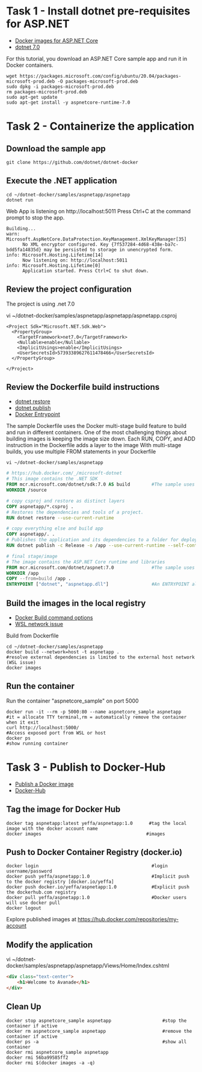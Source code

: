 # Task 1 - Install dotnet pre-requisites for ASP.NET

- [Docker images for ASP.NET Core](https://learn.microsoft.com/en-us/aspnet/core/host-and-deploy/docker/building-net-docker-images?view=aspnetcore-7.0)
- [dotnet 7.0](https://learn.microsoft.com/en-us/dotnet/core/install/linux-ubuntu#2004)

For this tutorial, you download an ASP.NET Core sample app and run it in Docker containers.

```
wget https://packages.microsoft.com/config/ubuntu/20.04/packages-microsoft-prod.deb -O packages-microsoft-prod.deb
sudo dpkg -i packages-microsoft-prod.deb
rm packages-microsoft-prod.deb
sudo apt-get update
sudo apt-get install -y aspnetcore-runtime-7.0
```

# Task 2 - Containerize the application

## Download the sample app

```
git clone https://github.com/dotnet/dotnet-docker
```

## Execute the .NET application

```
cd ~/dotnet-docker/samples/aspnetapp/aspnetapp
dotnet run
```

Web App is listening on http://localhost:5011
Press Ctrl+C at the command prompt to stop the app.

```
Building...
warn: Microsoft.AspNetCore.DataProtection.KeyManagement.XmlKeyManager[35]
      No XML encryptor configured. Key {7f537284-4d68-438e-ba7c-bdd5fa14835d} may be persisted to storage in unencrypted form.
info: Microsoft.Hosting.Lifetime[14]
      Now listening on: http://localhost:5011
info: Microsoft.Hosting.Lifetime[0]
      Application started. Press Ctrl+C to shut down.
```

## Review the project configuration

The project is using .net 7.0

vi ~/dotnet-docker/samples/aspnetapp/aspnetapp/aspnetapp.csproj
```
<Project Sdk="Microsoft.NET.Sdk.Web">
  <PropertyGroup>
    <TargetFramework>net7.0</TargetFramework>
    <Nullable>enable</Nullable>
    <ImplicitUsings>enable</ImplicitUsings>
    <UserSecretsId>57393389627611478466</UserSecretsId>
  </PropertyGroup>

</Project>
```

## Review the Dockerfile build instructions

- [dotnet restore](https://learn.microsoft.com/en-us/dotnet/core/tools/dotnet-restore)
- [dotnet publish](https://learn.microsoft.com/en-us/dotnet/core/tools/dotnet-publish)
- [Docker Entrypoint](https://docs.docker.com/engine/reference/builder/)


The sample Dockerfile uses the Docker multi-stage build feature to build and run in different containers.
One of the most challenging things about building images is keeping the image size down. Each RUN, COPY, and ADD instruction in the Dockerfile adds a layer to the image
With multi-stage builds, you use multiple FROM statements in your Dockerfile


```
vi ~/dotnet-docker/samples/aspnetapp
```

```Dockerfile
# https://hub.docker.com/_/microsoft-dotnet
# This image contains the .NET SDK 
FROM mcr.microsoft.com/dotnet/sdk:7.0 AS build        #The sample uses this image for building the app.
WORKDIR /source

# copy csproj and restore as distinct layers
COPY aspnetapp/*.csproj .
# Restores the dependencies and tools of a project.
RUN dotnet restore --use-current-runtime

# copy everything else and build app
COPY aspnetapp/. .
# Publishes the application and its dependencies to a folder for deployment to a hosting system
RUN dotnet publish -c Release -o /app --use-current-runtime --self-contained false --no-restore #

# final stage/image
# The image contains the ASP.NET Core runtime and libraries
FROM mcr.microsoft.com/dotnet/aspnet:7.0              #The sample uses this image for running the app.
WORKDIR /app
COPY --from=build /app .
ENTRYPOINT ["dotnet", "aspnetapp.dll"]                #An ENTRYPOINT allows you to configure a container that will run as an executable
```

## Build the images in the local registry

- [Docker Build command options](https://docs.docker.com/engine/reference/commandline/build/)
- [WSL network issue](https://stackoverflow.com/questions/50039331/unable-to-load-the-service-index-for-source-https-api-nuget-org-v3-index-json)

Build from Dockerfile

```
cd ~/dotnet-docker/samples/aspnetapp
docker build --network=host -t aspnetapp .                              #resolve external dependencies is limited to the external host network (WSL issue)
docker images
```

## Run the container

Run the container "aspnetcore_sample" on port 5000

```
docker run -it --rm -p 5000:80 --name aspnetcore_sample aspnetapp       #it = allocate TTY terminal,rm = automatically remove the container when it exit
curl http://localhost:5000/                                             #Access exposed port from WSL or host
docker ps                                                               #show running container
```

# Task 3 - Publish to Docker-Hub

- [Publish a Docker image](https://dsri.maastrichtuniversity.nl/docs/guide-publish-image/)
- [Docker-Hub](https://docs.docker.com/docker-hub/)

## Tag the image for Docker Hub

```
docker tag aspnetapp:latest yeffa/aspnetapp:1.0      #tag the local image with the docker account name
docker images                                       #images
```

## Push to Docker Container Registry (docker.io)

```
docker login                                          #login username/password
docker push yeffa/aspnetapp:1.0                       #Implicit push to the docker registry [docker.io/yeffa]
docker push docker.io/yeffa/aspnetapp:1.0             #Explicit push the dockerhub.com registry 
docker pull yeffa/aspnetapp:1.0                       #Docker users will use docker pull
docker logout
```

Explore published images at https://hub.docker.com/repositories/my-account

## Modify the application

vi ~/dotnet-docker/samples/aspnetapp/aspnetapp/Views/Home/Index.cshtml

```html
<div class="text-center">
    <h1>Welcome to Avanade</h1>
</div>
```


## Clean Up
```
docker stop aspnetcore_sample aspnetapp                   #stop the container if active
docker rm aspnetcore_sample aspnetapp                     #remove the container if active
docker ps -a                                              #show all container
docker rmi aspnetcore_sample aspnetapp 
docker rmi 56ba99585ff2
docker rmi $(docker images -a -q)
```

